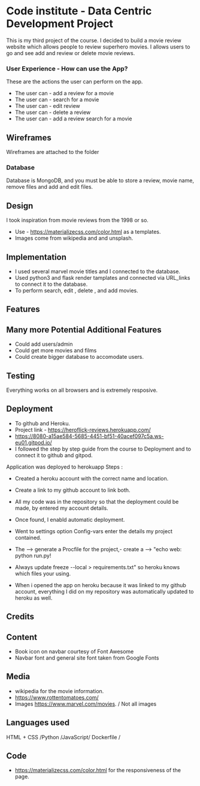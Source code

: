 # Code institute - Data Centric Development Project


This is my third project of the course.
I decided to build a movie review website which allows people to review superhero movies.
I allows users to go and see add and review or delete movie reviews.


### User Experience -  How can use the App?

These are the actions the user can perform on the app.


* The user can - add a review for a movie
* The user can - search for a movie
* The user can - edit review
* The user can - delete a review
* The user can - add a review search for a movie



## Wireframes

Wireframes are attached to the folder

### Database

Database is MongoDB, and you must be able to store a review, movie name, remove files and add and edit files.

## Design

I took inspiration from movie reviews from the 1998 or so.
* Use - https://materializecss.com/color.html as a templates.
* Images come from wikipedia and and unsplash.


## Implementation
* I used several marvel movie titles and I connected to the database. 
* Used python3 and flask render tamplates and connected via URL_links to connect it to the database.
* To perform search, edit , delete , and add movies.



## Features

## Many more Potential Additional Features

* Could add users/admin
* Could get more movies and films
* Could create bigger database to accomodate users.

## Testing

Everything works on all browsers and is extremely resposive.



## Deployment
* To github and Heroku.
* Project link - https://heroflick-reviews.herokuapp.com/
* https://8080-a15ae584-5685-4451-bf51-40acef097c5a.ws-eu01.gitpod.io/
* I followed the step by step guide from the course to Deployment and to connect it to github and gitpod.

Application was deployed to herokuapp
Steps :

* Created a heroku account with the correct name and location.
* Create a link to my github account to link both.
* All my code was in the repository so that the deployment could be made, by entered my account details.
* Once found, I enabld automatic deployment.
* Went to settings option Config-vars enter the details my project contained.
* The --> generate a Procfile for the project,- create a -->  "echo web: python run.py!
* Always update freeze --local > requirements.txt" so heroku knows which files your using.

* When i opened the app on heroku because it was linked to my github account, everything I did on my repository
was automatically updated to heroku as well.



## Credits

## Content

* Book icon on navbar courtesy of Font Awesome
* Navbar font and general site font taken from Google Fonts

## Media

* wikipedia for the movie information.
* https://www.rottentomatoes.com/
* Images https://www.marvel.com/movies. / Not all images

## Languages used 
HTML + CSS /Python /JavaScript/ Dockerfile /

## Code 

* https://materializecss.com/color.html for the responsiveness of the page.
